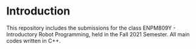 # Introduction

This repository includes the submissions for the class ENPM809Y - Introductory Robot Programming, held in the Fall 2021 Semester. All main codes written in C++.
